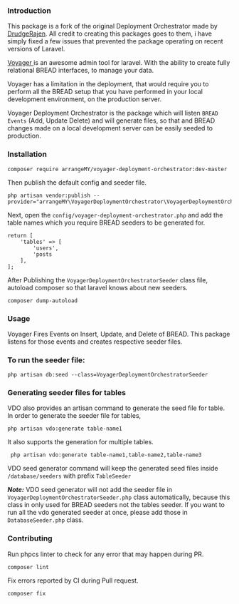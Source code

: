 ### Introduction

This package is a fork of the original Deployment Orchestrator made by [DrudgeRajen](https://github.com/DrudgeRajen/voyager-deployment-orchestrator). All credit to creating this packages goes to them, i have simply fixed a few issues that prevented the package operating on recent versions of Laravel.

<a href = "https://github.com/the-control-group/voyager">Voyager </a> is an awesome admin tool for laravel. With the ability to create fully relational BREAD interfaces, to manage your data.

Voyager has a limitation in the deployment, that would require you to perform all the BREAD setup that you have performed in your local development environment, on the production server.

Voyager Deployment Orchestrator is the package which will listen `BREAD  Events` (Add, Update Delete) and will generate files, so that and BREAD changes made on a local development server can be easily seeded to production.

### Installation

```composer require arrangeMY/voyager-deployment-orchestrator:dev-master```

Then publish the default config and seeder file.

```
php artisan vendor:publish --provider="arrangeMY\VoyagerDeploymentOrchestrator\VoyagerDeploymentOrchestratorServiceProvider"
```

Next, open the `config/voyager-deployment-orchestrator.php` and add the table names which you require BREAD seeders to be generated for.

```
return [
    'tables' => [
        'users',
        'posts
    ],
];
```

After Publishing the `VoyagerDeploymentOrchestratorSeeder` class file,
autoload composer so that laravel knows about new seeders.

``composer dump-autoload``

### Usage
Voyager Fires Events on Insert, Update, and Delete of BREAD.
This package listens for those events and creates respective seeder files.

### To run the seeder file:

```php artisan db:seed --class=VoyagerDeploymentOrchestratorSeeder```

### Generating seeder files for tables
VDO also provides an artisan command to generate the seed file for table.
In order to generate the seeder file for tables,

```php artisan vdo:generate table-name1```

It also supports the generation for multiple tables.

``` php artisan vdo:generate table-name1,table-name2,table-name3```

VDO seed generator command will keep the generated seed files inside `/database/seeders` with prefix `TableSeeder`

***Note:*** VDO seed generator will not add the seeder file in `VoyagerDeploymentOrchestratorSeeder.php` class automatically, because
this class in only used for BREAD seeders not the tables seeder. If you want to run all the vdo generated seeder at once,
please add those in `DatabaseSeeder.php` class.

### Contributing

Run phpcs linter to check for any error that may happen during PR.

```composer lint```

Fix errors reported by CI during Pull request.

```composer fix```
